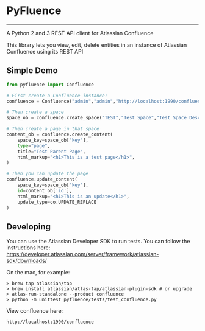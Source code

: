 # PyFluence
----
A Python 2 and 3 REST API client for Atlassian Confluence

This library lets you view, edit, delete entities in an instance of Atlassian Confluence using its REST API

[Confluence API v3]: https://docs.atlassian.com/confluence/REST/latest/
[Confluence]: https://www.atlassian.com/software/confluence

## Simple Demo

```python
from pyfluence import Confluence

# First create a Confluence instance:
confluence = Confluence("admin","admin","http://localhost:1990/confluence")

# Then create a space
space_ob = confluence.create_space("TEST","Test Space","Test Space Description")

# Then create a page in that space
content_ob = confluence.create_content(
    space_key=space_ob['key'],
    type="page",
    title="Test Parent Page",
    html_markup="<h1>This is a test page</h1>",
)

# Then you can update the page
confluence.update_content(
    space_key=space_ob['key'],
    id=content_ob['id'],
    html_markup="<h1>This is an update</h1>",
    update_type=co.UPDATE_REPLACE
)
```

## Developing
You can use the Atlassian Developer SDK to run tests.  You can follow the instructions here:  
https://developer.atlassian.com/server/framework/atlassian-sdk/downloads/

On the mac, for example:

    > brew tap atlassian/tap
    > brew install atlassian/atlas-tap/atlassian-plugin-sdk # or upgrade
    > atlas-run-standalone --product confluence
    > python -m unittest pyfluence/tests/test_confluence.py
    
View confluence here:

    http://localhost:1990/confluence
    
   
